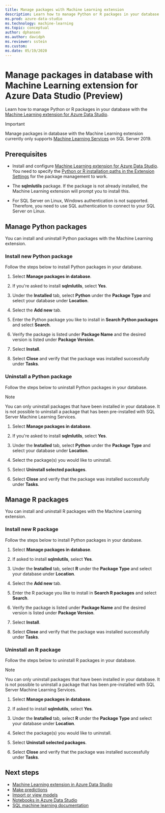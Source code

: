 ```yaml
---
title: Manage packages with Machine Learning extension
description: Learn how to manage Python or R packages in your database with the [Machine Learning extension for Azure Data Studio.
ms.prod: azure-data-studio
ms.technology: machine-learning
ms.topic: conceptual
author: dphansen
ms.author: davidph
ms.reviewer: sstein
ms.custom: 
ms.date: 05/19/2020
---
```


# Manage packages in database with Machine Learning extension for Azure Data Studio (Preview)

Learn how to manage Python or R packages in your database with the [Machine Learning extension for Azure Data Studio](machine-learning-extension.md).

> [!IMPORTANT]
> Manage packages in database with the Machine Learning extension currently only supports [Machine Learning Services](../../machine-learning/sql-server-machine-learning-services.md) on SQL Server 2019.

## Prerequisites

- Install and configure [Machine Learning extension for Azure Data Studio](machine-learning-extension.md). You need to specify the [Python or R installation paths in the Extension Settings](machine-learning-extension.md#settings) for the package management to work.

- The **sqlmlutils** package. If the package is not already installed, the Machine Learning extension will prompt you to install this.

- For SQL Server on Linux, Windows authentication is not supported. Therefore, you need to use SQL authentication to connect to your SQL Server on Linux.

## Manage Python packages

You can install and uninstall Python packages with the Machine Learning extension.

### Install new Python package

Follow the steps below to install Python packages in your database.

1. Select **Manage packages in database**.

1. If you're asked to install **sqlmlutils**, select **Yes**.

1. Under the **Installed** tab, select **Python** under the **Package Type** and select your database under **Location**.

1. Select the **Add new** tab.

1. Enter the Python package you like to install in **Search Python packages** and select **Search**.

1. Verify the package is listed under **Package Name** and the desired version is listed under **Package Version**.

1. Select **Install**.

1. Select **Close** and verify that the package was installed successfully under **Tasks**.

### Uninstall a Python package

Follow the steps below to uninstall Python packages in your database.

> [!NOTE]
> You can only uninstall packages that have been installed in your database. It is not possible to uninstall a package that has been pre-installed with SQL Server Machine Learning Services.

1. Select **Manage packages in database**.

1. If you're asked to install **sqlmlutils**, select **Yes**.

1. Under the **Installed** tab, select **Python** under the **Package Type** and select your database under **Location**.

1. Select the package(s) you would like to uninstall.

1. Select **Uninstall selected packages**.

1. Select **Close** and verify that the package was installed successfully under **Tasks**.

## Manage R packages

You can install and uninstall R packages with the Machine Learning extension.

### Install new R package

Follow the steps below to install Python packages in your database.

1. Select **Manage packages in database**.

1. If asked to install **sqlmlutils**, select **Yes**.

1. Under the **Installed** tab, select **R** under the **Package Type** and select your database under **Location**.

1. Select the **Add new** tab.

1. Enter the R package you like to install in **Search R packages** and select **Search**.

1. Verify the package is listed under **Package Name** and the desired version is listed under **Package Version**.

1. Select **Install**.

1. Select **Close** and verify that the package was installed successfully under **Tasks**.

### Uninstall an R package

Follow the steps below to uninstall R packages in your database.

> [!NOTE]
> You can only uninstall packages that have been installed in your database. It is not possible to uninstall a package that has been pre-installed with SQL Server Machine Learning Services.

1. Select **Manage packages in database**.

1. If asked to install **sqlmlutils**, select **Yes**.

1. Under the **Installed** tab, select **R** under the **Package Type** and select your database under **Location**.

1. Select the package(s) you would like to uninstall.

1. Select **Uninstall selected packages**.

1. Select **Close** and verify that the package was installed successfully under **Tasks**.

## Next steps

- [Machine Learning extension in Azure Data Studio](machine-learning-extension.md)
- [Make predictions](machine-learning-extension-predictions.md)
- [Import or view models](machine-learning-extension-import-view-models.md)
- [Notebooks in Azure Data Studio](../notebooks/notebooks-guidance.md)
- [SQL machine learning documentation](../../machine-learning/index.yml)